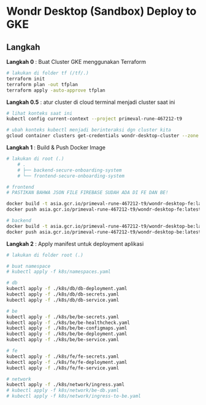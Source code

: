 # Wondr Desktop (Sandbox) Deploy to GKE

## Langkah

**Langkah 0** : Buat Cluster GKE menggunakan Terraform

```bash
# lakukan di folder tf (/tf/.) 
terraform init
terraform plan -out tfplan
terraform apply -auto-approve tfplan
```

**Langkah 0.5** : atur cluster di cloud terminal menjadi cluster saat ini

```bash
# lihat konteks saat ini
kubectl config current-context --project primeval-rune-467212-t9

# ubah konteks kubectl menjadi berinteraksi dgn cluster kita
gcloud container clusters get-credentials wondr-desktop-cluster --zone asia-southeast1-a --project primeval-rune-467212-t9
```

**Langkah 1** : Build & Push Docker Image

```bash
# lakukan di root (.) 
    # .
    # ├── backend-secure-onboarding-system
    # └── frontend-secure-onboarding-system

# frontend
# PASTIKAN BAHWA JSON FILE FIREBASE SUDAH ADA DI FE DAN BE!

docker build -t asia.gcr.io/primeval-rune-467212-t9/wondr-desktop-fe:latest ./frontend-secure-onboarding-system
docker push asia.gcr.io/primeval-rune-467212-t9/wondr-desktop-fe:latest

# backend
docker build -t asia.gcr.io/primeval-rune-467212-t9/wondr-desktop-be:latest ./backend-secure-onboarding-system
docker push asia.gcr.io/primeval-rune-467212-t9/wondr-desktop-be:latest
```

**Langkah 2** : Apply manifest untuk deployment aplikasi

```bash
# lakukan di folder root (.)

# buat namespace
# kubectl apply -f k8s/namespaces.yaml

# db
kubectl apply -f ./k8s/db/db-deployment.yaml
kubectl apply -f ./k8s/db/db-secrets.yaml
kubectl apply -f ./k8s/db/db-service.yaml

# be
kubectl apply -f ./k8s/be/be-secrets.yaml
kubectl apply -f ./k8s/be/be-healthcheck.yaml
kubectl apply -f ./k8s/be/be-configmaps.yaml
kubectl apply -f ./k8s/be/be-deployment.yaml
kubectl apply -f ./k8s/be/be-service.yaml

# fe
kubectl apply -f ./k8s/fe/fe-secrets.yaml
kubectl apply -f ./k8s/fe/fe-deployment.yaml
kubectl apply -f ./k8s/fe/fe-service.yaml

# network
kubectl apply -f ./k8s/network/ingress.yaml
# kubectl apply -f k8s/network/be-db.yaml
# kubectl apply -f k8s/network/ingress-to-be.yaml

```

